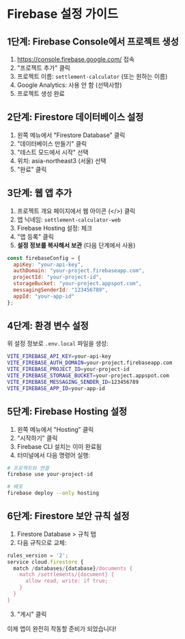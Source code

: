 # Firebase 설정 가이드

## 1단계: Firebase Console에서 프로젝트 생성
1. https://console.firebase.google.com/ 접속
2. "프로젝트 추가" 클릭
3. 프로젝트 이름: `settlement-calculator` (또는 원하는 이름)
4. Google Analytics: 사용 안 함 (선택사항)
5. 프로젝트 생성 완료

## 2단계: Firestore 데이터베이스 설정
1. 왼쪽 메뉴에서 "Firestore Database" 클릭
2. "데이터베이스 만들기" 클릭
3. "테스트 모드에서 시작" 선택
4. 위치: asia-northeast3 (서울) 선택
5. "완료" 클릭

## 3단계: 웹 앱 추가
1. 프로젝트 개요 페이지에서 웹 아이콘 (</>) 클릭
2. 앱 닉네임: `settlement-calculator-web`
3. Firebase Hosting 설정: 체크
4. "앱 등록" 클릭
5. **설정 정보를 복사해서 보관** (다음 단계에서 사용)

```javascript
const firebaseConfig = {
  apiKey: "your-api-key",
  authDomain: "your-project.firebaseapp.com",
  projectId: "your-project-id",
  storageBucket: "your-project.appspot.com",
  messagingSenderId: "123456789",
  appId: "your-app-id"
};
```

## 4단계: 환경 변수 설정
위 설정 정보로 `.env.local` 파일을 생성:

```bash
VITE_FIREBASE_API_KEY=your-api-key
VITE_FIREBASE_AUTH_DOMAIN=your-project.firebaseapp.com
VITE_FIREBASE_PROJECT_ID=your-project-id
VITE_FIREBASE_STORAGE_BUCKET=your-project.appspot.com
VITE_FIREBASE_MESSAGING_SENDER_ID=123456789
VITE_FIREBASE_APP_ID=your-app-id
```

## 5단계: Firebase Hosting 설정
1. 왼쪽 메뉴에서 "Hosting" 클릭
2. "시작하기" 클릭
3. Firebase CLI 설치는 이미 완료됨
4. 터미널에서 다음 명령어 실행:

```bash
# 프로젝트와 연결
firebase use your-project-id

# 배포
firebase deploy --only hosting
```

## 6단계: Firestore 보안 규칙 설정
1. Firestore Database > 규칙 탭
2. 다음 규칙으로 교체:

```javascript
rules_version = '2';
service cloud.firestore {
  match /databases/{database}/documents {
    match /settlements/{document} {
      allow read, write: if true;
    }
  }
}
```

3. "게시" 클릭

이제 앱이 완전히 작동할 준비가 되었습니다!
